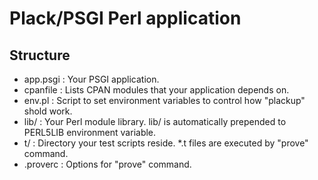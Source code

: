 # Plack/PSGI Perl application

## Structure

- app.psgi : Your PSGI application.
- cpanfile : Lists CPAN modules that your application depends on.
- env.pl   : Script to set environment variables to control how "plackup"
             shold work.
- lib/     : Your Perl module library. lib/ is automatically prepended to
             PERL5LIB environment variable.
- t/       : Directory your test scripts reside. *.t files are executed by
             "prove" command.
- .proverc : Options for "prove" command.
